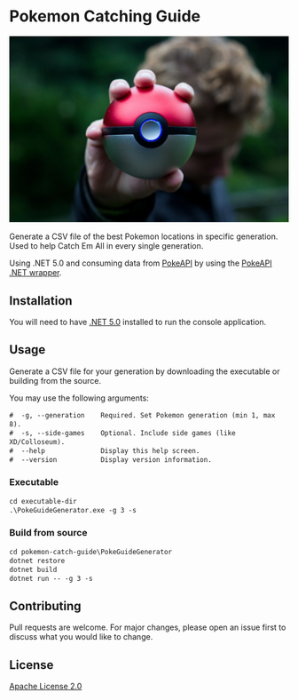 # Pokemon Catching Guide

![Banner](banner.jpg)

Generate a CSV file of the best Pokemon locations in specific generation. Used to help Catch Em All in every single generation.

Using .NET 5.0 and consuming data from [PokeAPI](https://pokeapi.co) by using the [PokeAPI .NET wrapper](https://github.com/mtrdp642/PokeApiNet).

## Installation

You will need to have [.NET 5.0](https://dotnet.microsoft.com/download/dotnet/5.0) installed to run the console application.

## Usage

Generate a CSV file for your generation by downloading the executable or building from the source.

You may use the following arguments:

```shell
#  -g, --generation    Required. Set Pokemon generation (min 1, max 8).
#  -s, --side-games    Optional. Include side games (like XD/Colloseum).
#  --help              Display this help screen.
#  --version           Display version information.
```

### Executable

```shell
cd executable-dir
.\PokeGuideGenerator.exe -g 3 -s
```

### Build from source

```shell
cd pokemon-catch-guide\PokeGuideGenerator
dotnet restore
dotnet build
dotnet run -- -g 3 -s
```

## Contributing
Pull requests are welcome. For major changes, please open an issue first to discuss what you would like to change.

## License
[Apache License 2.0](http://www.apache.org/licenses/)
